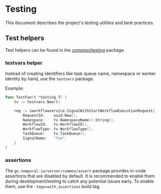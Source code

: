 # Testing

This document describes the project's testing utilities and best practices.

## Test helpers

Test helpers can be found in the [common/testing](../../common/testing) package.

### testvars helper

Instead of creating identifiers like task queue name, namespace or worker identity by hand,
use the `testvars` package.

Example:

```go
func TestFoo(t *testing.T) {
    tv := testvars.New(t)

    req := &workflowservice.SignalWithStartWorkflowExecutionRequest{
        RequestId:    uuid.New(),
        Namespace:    tv.NamespaceName().String(),
        WorkflowId:   tv.WorkflowID(),
        WorkflowType: tv.WorkflowType(),
        TaskQueue:    tv.TaskQueue(),
        SignalName:   "foo",
    }
}
```

### assertions

The `go.temporal.io/server/common/assert` package provides in-code assertions that are disabled
by default. It is recommended to enable them during development/testing to catch any potential 
issues early. To enable them, use the `-tags=with_assertions` build tag.